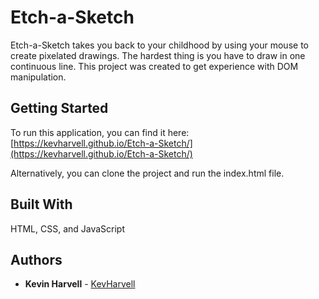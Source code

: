 # Etch-a-Sketch

Etch-a-Sketch takes you back to your childhood by using your mouse to create pixelated drawings. The hardest thing is you have to draw in one continuous line. This project was created to get experience with DOM manipulation.

## Getting Started

To run this application, you can find it here: [https://kevharvell.github.io/Etch-a-Sketch/](https://kevharvell.github.io/Etch-a-Sketch/)

Alternatively, you can clone the project and run the index.html file.

## Built With

HTML, CSS, and JavaScript

## Authors

* **Kevin Harvell** - [KevHarvell](https://github.com/kevharvell)
